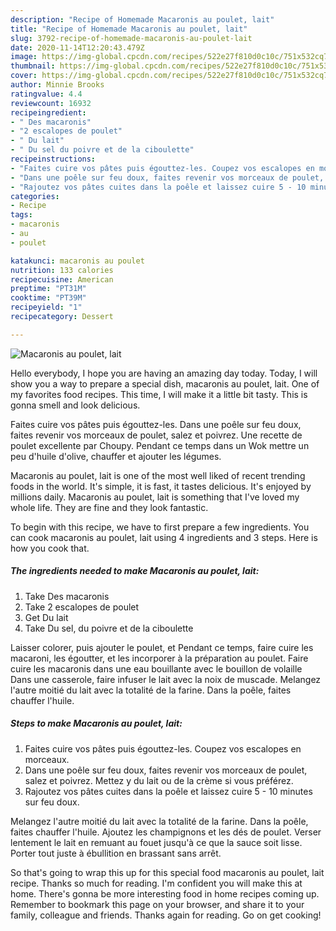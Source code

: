 ```yaml
---
description: "Recipe of Homemade Macaronis au poulet, lait"
title: "Recipe of Homemade Macaronis au poulet, lait"
slug: 3792-recipe-of-homemade-macaronis-au-poulet-lait
date: 2020-11-14T12:20:43.479Z
image: https://img-global.cpcdn.com/recipes/522e27f810d0c10c/751x532cq70/macaronis-au-poulet-lait-photo-principale-de-la-recette.jpg
thumbnail: https://img-global.cpcdn.com/recipes/522e27f810d0c10c/751x532cq70/macaronis-au-poulet-lait-photo-principale-de-la-recette.jpg
cover: https://img-global.cpcdn.com/recipes/522e27f810d0c10c/751x532cq70/macaronis-au-poulet-lait-photo-principale-de-la-recette.jpg
author: Minnie Brooks
ratingvalue: 4.4
reviewcount: 16932
recipeingredient:
- " Des macaronis"
- "2 escalopes de poulet"
- " Du lait"
- " Du sel du poivre et de la ciboulette"
recipeinstructions:
- "Faites cuire vos pâtes puis égouttez-les. Coupez vos escalopes en morceaux."
- "Dans une poêle sur feu doux, faites revenir vos morceaux de poulet, salez et poivrez. Mettez y du lait ou de la crème si vous préférez."
- "Rajoutez vos pâtes cuites dans la poêle et laissez cuire 5 - 10 minutes sur feu doux."
categories:
- Recipe
tags:
- macaronis
- au
- poulet

katakunci: macaronis au poulet 
nutrition: 133 calories
recipecuisine: American
preptime: "PT31M"
cooktime: "PT39M"
recipeyield: "1"
recipecategory: Dessert

---
```



![Macaronis au poulet, lait](https://img-global.cpcdn.com/recipes/522e27f810d0c10c/751x532cq70/macaronis-au-poulet-lait-photo-principale-de-la-recette.jpg)

Hello everybody, I hope you are having an amazing day today. Today, I will show you a way to prepare a special dish, macaronis au poulet, lait. One of my favorites food recipes. This time, I will make it a little bit tasty. This is gonna smell and look delicious.

Faites cuire vos pâtes puis égouttez-les. Dans une poêle sur feu doux, faites revenir vos morceaux de poulet, salez et poivrez. Une recette de poulet excellente par Choupy. Pendant ce temps dans un Wok mettre un peu d&#39;huile d&#39;olive, chauffer et ajouter les légumes.

Macaronis au poulet, lait is one of the most well liked of recent trending foods in the world. It's simple, it is fast, it tastes delicious. It's enjoyed by millions daily. Macaronis au poulet, lait is something that I've loved my whole life. They are fine and they look fantastic.


To begin with this recipe, we have to first prepare a few ingredients. You can cook macaronis au poulet, lait using 4 ingredients and 3 steps. Here is how you cook that.

<!--inarticleads1-->

##### The ingredients needed to make Macaronis au poulet, lait:

1. Take  Des macaronis
1. Take 2 escalopes de poulet
1. Get  Du lait
1. Take  Du sel, du poivre et de la ciboulette


Laisser colorer, puis ajouter le poulet, et Pendant ce temps, faire cuire les macaroni, les égoutter, et les incorporer à la préparation au poulet. Faire cuire les macaronis dans une eau bouillante avec le bouillon de volaille Dans une casserole, faire infuser le lait avec la noix de muscade. Melangez l&#39;autre moitié du lait avec la totalité de la farine. Dans la poêle, faites chauffer l&#39;huile. 

<!--inarticleads2-->

##### Steps to make Macaronis au poulet, lait:

1. Faites cuire vos pâtes puis égouttez-les. Coupez vos escalopes en morceaux.
1. Dans une poêle sur feu doux, faites revenir vos morceaux de poulet, salez et poivrez. Mettez y du lait ou de la crème si vous préférez.
1. Rajoutez vos pâtes cuites dans la poêle et laissez cuire 5 - 10 minutes sur feu doux.


Melangez l&#39;autre moitié du lait avec la totalité de la farine. Dans la poêle, faites chauffer l&#39;huile. Ajoutez les champignons et les dés de poulet. Verser lentement le lait en remuant au fouet jusqu&#39;à ce que la sauce soit lisse. Porter tout juste à ébullition en brassant sans arrêt. 

So that's going to wrap this up for this special food macaronis au poulet, lait recipe. Thanks so much for reading. I'm confident you will make this at home. There's gonna be more interesting food in home recipes coming up. Remember to bookmark this page on your browser, and share it to your family, colleague and friends. Thanks again for reading. Go on get cooking!

